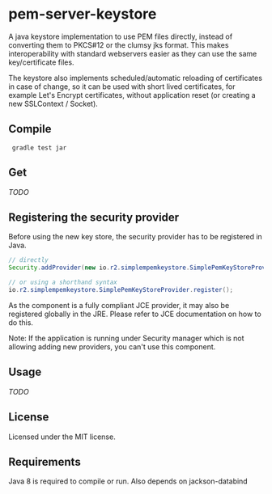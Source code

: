 # pem-server-keystore

A java keystore implementation to use PEM files directly, instead of converting them to PKCS#12 or the clumsy jks format. This makes interoperability with standard webservers easier as they can use the same key/certificate files.

The keystore also implements scheduled/automatic reloading of certificates in case of change, so it can be used with short lived certificates, for example Let's Encrypt certificates, without application reset (or creating a new SSLContext / Socket).
 
## Compile

```
 gradle test jar
 ```

## Get

*TODO*

## Registering the security provider

Before using the new key store, the security provider has to be registered in Java.

```java
// directly
Security.addProvider(new io.r2.simplempemkeystore.SimplePemKeyStoreProvider());

// or using a shorthand syntax
io.r2.simplempemkeystore.SimplePemKeyStoreProvider.register();
```

As the component is a fully compliant JCE provider, it may also be registered globally in the JRE. Please refer to JCE documentation on how to do this.

Note: If the application is running under Security manager which is not allowing adding new providers, you can't use this component.

## Usage

*TODO*


## License

Licensed under the MIT license. 
 
## Requirements

Java 8 is required to compile or run.
Also depends on jackson-databind 

